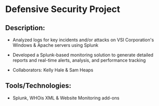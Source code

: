 # Defensive Security Project
## Description:
* Analyzed logs for key incidents and/or attacks on VSI Corporation's Windows & Apache servers using Splunk
* Developed a Splunk-based monitoring solution to generate detailed reports and real-time alerts, analysis, and performance tracking

* Collaborators: Kelly Hale & Sam Heaps

## Tools/Technologies:
* Splunk, WHOis XML & Website Monitoring add-ons
